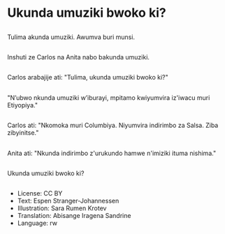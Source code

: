 # Ukunda umuziki bwoko ki?

##
Tulima akunda umuziki. Awumva buri munsi.

##
Inshuti ze Carlos na Anita nabo bakunda umuziki.

##
Carlos arabajije ati: "Tulima, ukunda umuziki bwoko ki?"

##
"N’ubwo nkunda umuziki w’iburayi, mpitamo kwiyumvira iz'iwacu muri Etiyopiya."

##
Carlos ati: "Nkomoka muri Columbiya. Niyumvira indirimbo za Salsa. Ziba zibyinitse."

##
Anita ati: "Nkunda indirimbo z'urukundo hamwe n'imiziki ituma nishima."

##
Ukunda umuziki bwoko ki?

##
* License: CC BY
* Text: Espen Stranger-Johannessen
* Illustration: Sara Rumen Krotev
* Translation: Abisange Iragena Sandrine
* Language: rw
